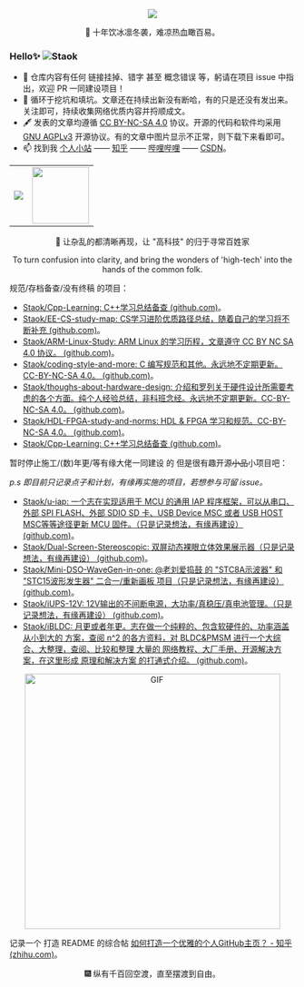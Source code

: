 <p align="center">
<img src="https://github-readme-stats.vercel.app/api?username=Staok&show_icons=true&hide_title=true&include_all_commits=true&locale=cn&theme=tokyonight" />
</p>
<p align="center"> 🌱 十年饮冰凛冬袭，难凉热血瞰百易。</p>

### Hello✨ <img src="https://komarev.com/ghpvc/?username=Staok&label=Visits" alt="Staok" />

- :hammer: 仓库内容有任何 链接挂掉、错字 甚至 概念错误 等，躬请在项目 issue 中指出，欢迎 PR 一同建设项目！
- :orange_book: 循环于挖坑和填坑。文章还在持续出新没有断哈，有的只是还没有发出来。关注即可，持续收集网络优质内容并捋顺成文。
- 🖋 发表的文章均遵循 [CC BY-NC-SA 4.0](https://creativecommons.org/licenses/by-nc-sa/4.0/deed.zh) 协议。开源的代码和软件均采用 [GNU AGPLv3](http://www.gnu.org/licenses/agpl-3.0.html) 开源协议。有的文章中图片显示不正常，则下载下来看即可。
- 📫 找到我 [个人小站](https://staok.github.io/) —— [知乎](https://www.zhihu.com/people/xuhaoyang) —— [哔哩哔哩](https://space.bilibili.com/6767516) —— [CSDN](https://blog.csdn.net/Staokgo)。

<p align="center" >
    <table border="0">
        <tr>
        <td> <img src="https://snakegithub.pages.dev/github-contribution-grid-snake.svg" /> </td>
        <td> <img src="https://github.githubassets.com/images/mona-loading-dark.gif" width="100px"/> </td>
        </tr>
    </table>
</p>
<p align="center"> 💖 让杂乱的都清晰再现，让 "高科技" 的归于寻常百姓家</p>
<p align="center"> To turn confusion into clarity, and bring the wonders of 'high-tech' into the hands of the common folk.</p>

规范/存档备查/没有终稿 的项目：

- [Staok/Cpp-Learning: C++学习总结备查 (github.com)](https://github.com/Staok/Cpp-Learning)。
- [Staok/EE-CS-study-map: CS学习进阶优质路径总结，随着自己的学习将不断补充 (github.com)](https://github.com/Staok/EE-CS-study-map)。
- [Staok/ARM-Linux-Study: ARM Linux 的学习历程，文章遵守 CC BY NC SA 4.0 协议。 (github.com)](https://github.com/Staok/ARM-Linux-Study)。
- [Staok/coding-style-and-more: C 编写规范和其他。永远地不定期更新。CC-BY-NC-SA 4.0。 (github.com)](https://github.com/Staok/coding-style-and-more)。
- [Staok/thoughs-about-hardware-design: 介绍和罗列关于硬件设计所需要考虑的各个方面。纯个人经验总结，非科班念经。永远地不定期更新。CC-BY-NC-SA 4.0。 (github.com)](https://github.com/Staok/thoughs-about-hardware-design)。
- [Staok/HDL-FPGA-study-and-norms: HDL & FPGA 学习和规范。CC-BY-NC-SA 4.0。 (github.com)](https://github.com/Staok/HDL-FPGA-study-and-norms)。
- [Staok/Cpp-Learning: C++学习总结备查 (github.com)](https://github.com/Staok/Cpp-Learning)。

暂时停止施工/(数)年更/等有缘大佬一同建设 的 但是很有趣开源~~小品~~小项目吧：

*p.s 即目前只记录点子和计划，有缘再实施的项目，若想参与可留 issue。*

- [Staok/u-iap: 一个志在实现适用于 MCU 的通用 IAP 程序框架，可以从串口、外部 SPI FLASH、外部 SDIO SD 卡、USB Device MSC 或者 USB HOST MSC等等途径更新 MCU 固件。（只是记录想法，有缘再建设） (github.com)](https://github.com/Staok/u-iap)。
- [Staok/Dual-Screen-Stereoscopic: 双屏动态裸眼立体效果展示器（只是记录想法，有缘再建设） (github.com)](https://github.com/Staok/Dual-Screen-Stereoscopic)。
- [Staok/Mini-DSO-WaveGen-in-one: @老刘爱捣鼓 的 "STC8A示波器" 和 "STC15波形发生器" 二合一/重新画板 项目（只是记录想法，有缘再建设） (github.com)](https://github.com/Staok/Mini-DSO-WaveGen-in-one)。
- [Staok/iUPS-12V: 12V输出的不间断电源，大功率/真稳压/真电池管理。（只是记录想法，有缘再建设） (github.com)](https://github.com/Staok/iUPS-12V)。
- [Staok/iBLDC: 月更或者年更。志在做一个纯粹的、包含软硬件的、功率涵盖从小到大的 方案，查阅 n^2 的各方资料，对 BLDC&PMSM 进行一个大综合、大整理，查阅、比较和整理 大量的 网络教程、大厂手册、开源解决方案，在这里形成 原理和解决方案 的打通式介绍。 (github.com)](https://github.com/Staok/iBLDC)。

<p align="center" >
    <img  alt="GIF" src="https://github.com/abhisheknaiidu/abhisheknaiidu/blob/master/code.gif" width="450px" />
</p>

记录一个 打造 README 的综合帖 [如何打造一个优雅的个人GitHub主页？ - 知乎 (zhihu.com)](https://zhuanlan.zhihu.com/p/593714446)。

<p align="center"> 🎆 纵有千百回空渡，直至摆渡到自由。</p>

